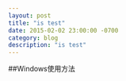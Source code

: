 ```yaml
---
layout: post
title: "is test"
date: 2015-02-02 23:00:00 -0700
category: blog
description: "is test"
---
```

##Windows使用方法

